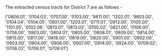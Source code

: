 The extracted census tracts for District 7 are as follows - 

['0806.01', '0104.03', '0707.00', '0103.00', '9811.00', '1202.01', '9803.00', '0104.04', '0104.05', '0801.00', '1203.01', '0711.01', '0913.00', '0105.00', '1101.05', '0102.06', '0813.01', '0813.02', '0705.02', '0821.00', '0106.00', '0706.00', '0803.00', '0804.01', '0805.00', '0808.01', '0809.00', '0814.00', '0815.00', '0817.00', '0818.00', '0819.00', '0820.00', '0901.00', '0902.00', '0903.00', '0904.00', '0906.00', '0907.00', '0914.00', '0924.00', '0709.02', '0708.02', '0708.01', '0709.01']


